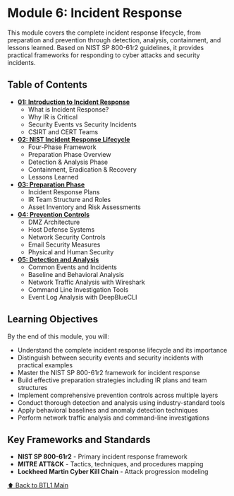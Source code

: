 # Module 6: Incident Response

This module covers the complete incident response lifecycle, from preparation and prevention through detection, analysis, containment, and lessons learned. Based on NIST SP 800-61r2 guidelines, it provides practical frameworks for responding to cyber attacks and security incidents.

## Table of Contents

- [**01: Introduction to Incident Response**](./01-introduction-to-incident-response.md)
  - What is Incident Response?
  - Why IR is Critical
  - Security Events vs Security Incidents
  - CSIRT and CERT Teams
- [**02: NIST Incident Response Lifecycle**](./02-nist-incident-response-lifecycle.md)
  - Four-Phase Framework
  - Preparation Phase Overview
  - Detection & Analysis Phase
  - Containment, Eradication & Recovery
  - Lessons Learned
- [**03: Preparation Phase**](./03-preparation-phase.md)
  - Incident Response Plans
  - IR Team Structure and Roles
  - Asset Inventory and Risk Assessments
- [**04: Prevention Controls**](./04-prevention-controls.md)
  - DMZ Architecture
  - Host Defense Systems
  - Network Security Controls
  - Email Security Measures
  - Physical and Human Security
- [**05: Detection and Analysis**](./05-detection-and-analysis.md)
  - Common Events and Incidents
  - Baseline and Behavioral Analysis
  - Network Traffic Analysis with Wireshark
  - Command Line Investigation Tools
  - Event Log Analysis with DeepBlueCLI

## Learning Objectives

By the end of this module, you will:
- Understand the complete incident response lifecycle and its importance
- Distinguish between security events and security incidents with practical examples
- Master the NIST SP 800-61r2 framework for incident response
- Build effective preparation strategies including IR plans and team structures
- Implement comprehensive prevention controls across multiple layers
- Conduct thorough detection and analysis using industry-standard tools
- Apply behavioral baselines and anomaly detection techniques
- Perform network traffic analysis and command-line investigations

## Key Frameworks and Standards

- **NIST SP 800-61r2** - Primary incident response framework
- **MITRE ATT&CK** - Tactics, techniques, and procedures mapping
- **Lockheed Martin Cyber Kill Chain** - Attack progression modeling

[⬆️ Back to BTL1 Main](../README.md)
